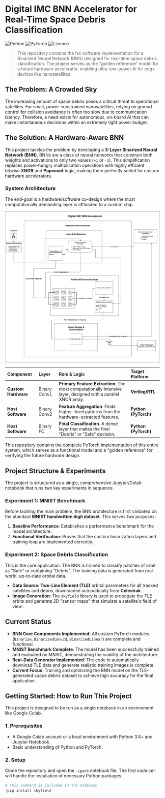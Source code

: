 # Digital IMC BNN Accelerator for Real-Time Space Debris Classification

![Python](https://img.shields.io/badge/Python-3.8%2B-blue) ![PyTorch](https://img.shields.io/badge/PyTorch-2.0%2B-orange) ![License](https://img.shields.io/badge/License-MIT-green)

> This repository contains the full software implementation for a Binarized Neural Network (BNN) designed for real-time space debris classification. The project serves as the "golden reference" model for a future hardware accelerator, enabling ultra-low-power AI for edge devices like nanosatellites.

## The Problem: A Crowded Sky

The increasing amount of space debris poses a critical threat to operational satellites. For small, power-constrained nanosatellites, relying on ground control for collision avoidance is often too slow due to communication latency. Therefore, a need exists for autonomous, on-board AI that can make instantaneous decisions within an extremely tight power budget.

## The Solution: A Hardware-Aware BNN

This project tackles the problem by developing a **3-Layer Binarized Neural Network (BNN)**. BNNs are a class of neural networks that constrain both weights and activations to only two values (`+1` or `-1`). This simplification replaces power-hungry multiplication operations with highly efficient bitwise **XNOR** and **Popcount** logic, making them perfectly suited for custom hardware accelerators.

### System Architecture

The end-goal is a hardware/software co-design where the most computationally demanding layer is offloaded to a custom chip.

![System Architecture Diagram](Final_IMCfornow.drawio.png)

| Component | Layer | Role & Logic | Target Platform |
| :--- | :--- | :--- | :--- |
| **Custom Hardware** | Binary Conv1 | **Primary Feature Extraction**. The most computationally intensive layer, designed with a parallel XNOR array. | **Verilog/RTL** |
| **Host Software** | Binary Conv2 | **Feature Aggregation**. Finds higher-level patterns from the hardware-extracted features. | **Python (PyTorch)** |
| **Host Software** | Binary FC | **Final Classification**. A dense layer that makes the final "Debris" or "Safe" decision. | **Python (PyTorch)** |

This repository contains the complete PyTorch implementation of this entire system, which serves as a functional model and a "golden reference" for verifying the future hardware design.

## Project Structure & Experiments

The project is structured as a single, comprehensive Jupyter/Colab notebook that runs two key experiments in sequence.

### Experiment 1: MNIST Benchmark
Before tackling the main problem, the BNN architecture is first validated on the standard **MNIST handwritten digit dataset**. This serves two purposes:
1.  **Baseline Performance**: Establishes a performance benchmark for the model architecture.
2.  **Functional Verification**: Proves that the custom binarization layers and training loop are implemented correctly.

### Experiment 2: Space Debris Classification
This is the core application. The BNN is trained to classify patches of orbit as "Safe" or containing "Debris". The training data is generated from real-world, up-to-date orbital data.
* **Data Source**: **Two-Line Element (TLE)** orbital parameters for all tracked satellites and debris, downloaded automatically from **Celestrak**.
* **Image Generation**: The `skyfield` library is used to propagate the TLE orbits and generate 2D "sensor maps" that simulate a satellite's field of view.

## Current Status

* **BNN Core Components Implemented**: All custom PyTorch modules (`Binarize`, `BinarizedConv2d`, `BinarizedLinear`) are complete and functional.
* **MNIST Benchmark Complete**: The model has been successfully trained and evaluated on MNIST, demonstrating the viability of the architecture.
* **Real-Data Generator Implemented**: The code to automatically download TLE data and generate realistic training images is complete.
* **Current Focus**: Training and optimizing the BNN model on the TLE-generated space debris dataset to achieve high accuracy for the final application.

## Getting Started: How to Run This Project

This project is designed to be run as a single notebook in an environment like Google Colab.

### 1. Prerequisites
* A Google Colab account or a local environment with Python 3.8+ and Jupyter Notebook.
* Basic understanding of Python and PyTorch.

### 2. Setup
Clone the repository and open the `.ipynb` notebook file. The first code cell will handle the installation of necessary Python packages:
```bash
# This command is included in the notebook
!pip install skyfield
